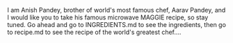 I am Anish Pandey, brother of world's most famous chef, Aarav Pandey, and I would like you to take his famous microwave MAGGIE recipe, so stay tuned. Go ahead and go to INGREDIENTS.md to see the ingredients, then go to recipe.md to see the recipe of the world's greatest chef....